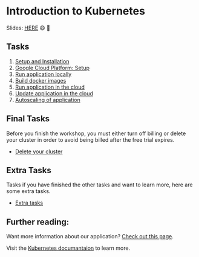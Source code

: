 # Introduction to Kubernetes

Slides: [HERE](http://slides.com/ingridguren-1/kubernetes-intro) :smile: :tada:

## Tasks
 1) [Setup and Installation](tasks/setup-and-installation.md)
 2) [Google Cloud Platform: Setup](tasks/google-cloud-platform-setup.md)
 3) [Run application locally](tasks/run-application-locally.md)
 4) [Build docker images](tasks/build-docker-images.md)
 5) [Run application in the cloud](tasks/run-application-in-the-cloud.md)
 6) [Update application in the cloud](tasks/update-application-in-the-cloud.md)
 7) [Autoscaling of application](tasks/autoscaling-of-application.md)
 
## Final Tasks
Before you finish the workshop, you must either turn off billing or delete your cluster in order to avoid being billed after the free trial expires.
 - [Delete your cluster](tasks/final-tasks.md)

## Extra Tasks
Tasks if you have finished the other tasks and want to learn more, here are some extra tasks.
 * [Extra tasks](tasks/extra-tasks.md)

## Further reading:
Want more information about our application? [Check out this page](tasks/more-information.md).

Visit the [Kubernetes documantaion](https://kubernetes.io/docs/concepts/) to learn more.